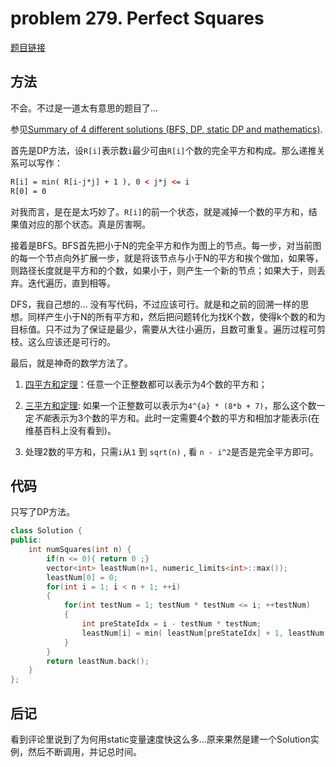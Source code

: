 # problem 279. Perfect Squares

[题目链接](https://leetcode.com/problems/perfect-squares/)

## 方法

不会。不过是一道太有意思的题目了...

参见[Summary of 4 different solutions (BFS, DP, static DP and mathematics)](https://leetcode.com/discuss/58056/summary-of-different-solutions-bfs-static-and-mathematics).

首先是DP方法，设`R[i]`表示数`i`最少可由`R[i]`个数的完全平方和构成。那么递推关系可以写作：

```XML
R[i] = min( R[i-j*j] + 1 ), 0 < j*j <= i
R[0] = 0   
```

对我而言，是在是太巧妙了。`R[i]`的前一个状态，就是减掉一个数的平方和，结果值对应的那个状态。真是厉害啊。

接着是BFS。BFS首先把小于N的完全平方和作为图上的节点。每一步，对当前图的每一个节点向外扩展一步，就是将该节点与小于N的平方和挨个做加，如果等，则路径长度就是平方和的个数，如果小于，则产生一个新的节点；如果大于，则丢弃。迭代遍历，直到相等。

DFS，我自己想的... 没有写代码，不过应该可行。就是和之前的回溯一样的思想。同样产生小于N的所有平方和，然后把问题转化为找K个数，使得k个数的和为目标值。只不过为了保证是最少，需要从大往小遍历，且数可重复。遍历过程可剪枝。这么应该还是可行的。

最后，就是神奇的数学方法了。

1. [四平方和定理](https://zh.wikipedia.org/wiki/%E5%9B%9B%E5%B9%B3%E6%96%B9%E5%92%8C%E5%AE%9A%E7%90%86)：任意一个正整数都可以表示为4个数的平方和；

2. [三平方和定理](https://en.wikipedia.org/wiki/Legendre%27s_three-square_theorem): 如果一个正整数可以表示为`4^{a} * (8*b + 7)`，那么这个数一定*不能*表示为3个数的平方和。此时一定需要4个数的平方和相加才能表示(在维基百科上没有看到)。

3. 处理2数的平方和，只需`i`从`1` 到 `sqrt(n)` , 看 `n - i^2`是否是完全平方即可。

## 代码

只写了DP方法。

```C++
class Solution {
public:
    int numSquares(int n) {
        if(n <= 0){ return 0 ;}
        vector<int> leastNum(n+1, numeric_limits<int>::max());
        leastNum[0] = 0;
        for(int i = 1; i < n + 1; ++i)
        {
            for(int testNum = 1; testNum * testNum <= i; ++testNum)
            {
                int preStateIdx = i - testNum * testNum;
                leastNum[i] = min( leastNum[preStateIdx] + 1, leastNum[i]);
            }
        }
        return leastNum.back();
    }
};
```

## 后记

看到评论里说到了为何用static变量速度快这么多...原来果然是建一个Solution实例，然后不断调用，并记总时间。